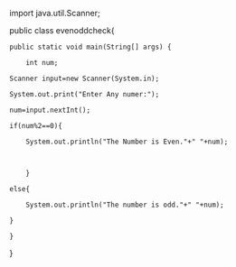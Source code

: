 import java.util.Scanner;

public class evenoddcheck{



    public static void main(String[] args) {

        int num;

	Scanner input=new Scanner(System.in);

	System.out.print("Enter Any numer:");

	num=input.nextInt();

	if(num%2==0){

	    System.out.println("The Number is Even."+" "+num);



        }

	else{

	    System.out.println("The number is odd."+" "+num);

    }

    }

}
